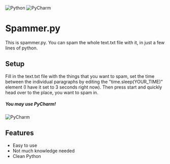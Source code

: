 <img alt="Python" src="https://img.shields.io/badge/python%20-%2314354C.svg?&style=for-the-badge&logo=python&logoColor=white"/> <img alt="PyCharm" src="https://img.shields.io/badge/PyCharm-000000.svg?&style=for-the-badge&logo=PyCharm&logoColor=white"/>

# Spammer.py

This is spammer.py. You can spam the whole text.txt file with it, in just a few lines of python. 

## Setup
Fill in the text.txt file with the things that you want to spam, set the time between the individual paragraphs by editing the "time.sleep(YOUR_TIME)" element (I have it set to 3 seconds right now). Then press start and quickly head over to the place, you want to spam in.
##### You may use PyCharm!
<img alt="PyCharm" src="https://img.shields.io/badge/PyCharm-000000.svg?&style=for-the-badge&logo=PyCharm&logoColor=white"/>

## Features

- Easy to use
- Not much knowledge needed
- Clean Python
